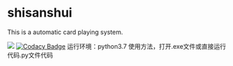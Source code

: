 # shisanshui
This is a automatic card playing system.

![](https://img.shields.io/badge/language-python-orange.svg)
[![Codacy Badge](https://api.codacy.com/project/badge/Grade/6b94066cc90e40489535bef8bdbfce68)](https://www.codacy.com/manual/b666666666666666b/shisanshui?utm_source=github.com&amp;utm_medium=referral&amp;utm_content=b666666666666666b/shisanshui&amp;utm_campaign=Badge_Grade)
运行环境：python3.7
使用方法，打开.exe文件或直接运行代码.py文件代码

